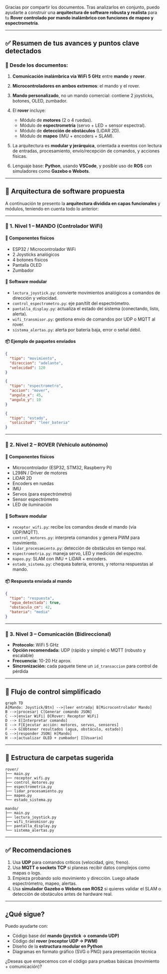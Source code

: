 Gracias por compartir los documentos. Tras analizarlos en conjunto, puedo ayudarte a construir una **arquitectura de software robusta y realista** para tu **Rover controlado por mando inalámbrico con funciones de mapeo y espectrometría**.

---

## ✅ **Resumen de tus avances y puntos clave detectados**

### 📌 Desde los documentos:

1. **Comunicación inalámbrica vía WiFi 5 GHz** entre **mando** y **rover**.
2. **Microcontroladores en ambos extremos**: el mando y el rover.
3. **Mando personalizado**, no un mando comercial: contiene 2 joysticks, botones, OLED, zumbador.
4. El **rover** incluye:

   * Módulo de **motores** (2 o 4 ruedas).
   * Módulo de **espectrometría** (servo + LED + sensor espectral).
   * Módulo de **detección de obstáculos** (LiDAR 2D).
   * Módulo de **mapeo** (IMU + encoders + SLAM).
5. La arquitectura es **modular y jerárquica**, orientada a eventos con lectura de entradas, procesamiento, envío/recepción de comandos, y acciones físicas.
6. Lenguaje base: **Python**, usando **VSCode**, y posible uso de **ROS** con simuladores como **Gazebo o Webots**.

---

## 🧠 **Arquitectura de software propuesta**

A continuación te presento la **arquitectura dividida en capas funcionales** y módulos, teniendo en cuenta todo lo anterior:

---

### 🔷 1. **Nivel 1 – MANDO (Controlador WiFi)**

#### 🧱 **Componentes físicos**

* ESP32 / Microcontrolador WiFi
* 2 Joysticks analógicos
* 4 botones físicos
* Pantalla OLED
* Zumbador

#### 🧩 **Software modular**

* `lectura_joystick.py`: convierte movimientos analógicos a comandos de dirección y velocidad.
* `control_espectrometro.py`: eje pan/tilt del espectrómetro.
* `pantalla_display.py`: actualiza el estado del sistema (conectando, listo, alerta).
* `wifi_transmisor.py`: gestiona envío de comandos por UDP o MQTT al rover.
* `sistema_alertas.py`: alerta por batería baja, error o señal débil.

#### 📦 **Ejemplo de paquetes enviados**

```json
{
  "tipo": "movimiento",
  "direccion": "adelante",
  "velocidad": 120
}

{
  "tipo": "espectrometro",
  "accion": "mover",
  "angulo_x": 45,
  "angulo_y": 10
}

{
  "tipo": "estado",
  "solicitud": "leer_bateria"
}
```

---

### 🔷 2. **Nivel 2 – ROVER (Vehículo autónomo)**

#### 🧱 **Componentes físicos**

* Microcontrolador (ESP32, STM32, Raspberry Pi)
* L298N / Driver de motores
* LiDAR 2D
* Encoders en ruedas
* IMU
* Servos (para espectrómetro)
* Sensor espectrómetro
* LED de iluminación

#### 🧩 **Software modular**

* `receptor_wifi.py`: recibe los comandos desde el mando (vía UDP/MQTT).
* `control_motores.py`: interpreta comandos y genera PWM para movimiento.
* `lidar_procesamiento.py`: detección de obstáculos en tiempo real.
* `espectrometria.py`: maneja servo, LED y medición del espectro.
* `mapeo.py`: SLAM con IMU + LiDAR + encoders.
* `estado_sistema.py`: chequea batería, errores, y retorna respuestas al mando.

#### 📦 **Respuesta enviada al mando**

```json
{
  "tipo": "respuesta",
  "agua_detectada": true,
  "obstaculo_cm": 42,
  "bateria": "media"
}
```

---

### 🔷 3. **Nivel 3 – Comunicación (Bidireccional)**

* **Protocolo:** WiFi 5 GHz
* **Opción recomendada:** UDP (rápido y simple) o MQTT (robusto y escalable)
* **Frecuencia:** 10-20 Hz aprox.
* **Sincronización:** cada paquete tiene un `id_transaccion` para control de pérdida

---

## 🔄 **Flujo de control simplificado**

```mermaid
graph TD
A[Mando: Joystick/Btn] -->|leer entrada| B[Microcontrolador Mando]
B -->|procesar| C[Generar comando JSON]
C -->|enviar WiFi| D[Rover: Receptor WiFi]
D --> E[Interpretar comando]
E --> F[Ejecutar acción: motores, servos, sensores]
F --> G[Obtener resultados (agua, obstáculo, estado)]
G -->|responder JSON| H[Mando]
H -->|actualizar OLED + zumbador| I[Usuario]
```

---

## 🧩 Estructura de carpetas sugerida

```
rover/
├── main.py
├── receptor_wifi.py
├── control_motores.py
├── espectrometria.py
├── lidar_procesamiento.py
├── mapeo.py
└── estado_sistema.py

mando/
├── main.py
├── lectura_joystick.py
├── wifi_transmisor.py
├── pantalla_display.py
└── sistema_alertas.py
```

---

## ✅ Recomendaciones

1. Usa **UDP** para comandos críticos (velocidad, giro, freno).
2. Usa **MQTT o sockets TCP** si planeas recibir datos complejos como mapas o logs.
3. Empieza probando solo movimiento y dirección. Luego añade espectrómetro, mapeo, alertas.
4. Usa **simulador Gazebo o Webots con ROS2** si quieres validar el SLAM o detección de obstáculos antes de hardware real.

---

## ¿Qué sigue?

Puedo ayudarte con:

* Código base del **mando (joystick → comando UDP)**
* Código del **rover (receptor UDP → PWM)**
* Diseño de la **estructura modular en Python**
* Diagramas en formato gráfico (SVG o PNG) para presentación técnica

¿Deseas que empecemos con el código para pruebas básicas (movimiento + comunicación)?
